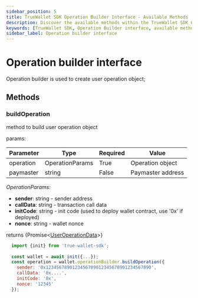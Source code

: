 ```yaml
---
sidebar_position: 5
title: TrueWallet SDK Operation Builder Interface - Available Methods
description: Discover the available methods within the TrueWallet SDK Operation Builder Interface, designed to facilitate the creation and execution of various operations within your applications. Learn how to leverage the Operation Builder interface for seamless operation management.
keywords: [TrueWallet SDK, Operation Builder interface, available methods, operation creation, operation execution, SDK functionalities]
sidebar_label: Operation builder interface
---
```

# Operation builder interface
Operation builder is used to create user operation object;

## Methods
### buildOperation
method to build user operation object

params:

| Parameter | Type               | Required | Value |
|-----------|--------------------|----------|-------|
| operation | OperationParams | True | Operation object |
| paymaster | string             | False    | Paymaster address |

*OperationParams:*
* **sender**: string - sender address
* **callData**: string - transaction call data
* **initCode**: string - init code (used to deploy wallet contract, use '0x' if deployed)
* **nonce**: string - wallet nonce

returns \{Promise\<[UserOperationData](/sdk/data-interfaces#useroperationdata)\>\}

```javascript
  import {init} from 'true-wallet-sdk';
  
  const wallet = await init({...});
  const operation = wallet.operationBuilder.buildOperation({
    sender: '0x1234567890123456789012345678901234567890',
    callData: '0x....',
    initCode: '0x',
    nonce: '12345'
  });
```
